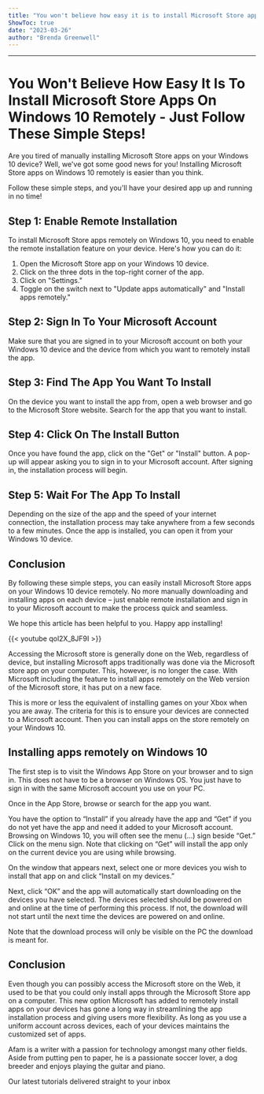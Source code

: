 ```yaml
---
title: "You won't believe how easy it is to install Microsoft Store apps on Windows 10 remotely - just follow these simple steps!"
ShowToc: true 
date: "2023-03-26"
author: "Brenda Greenwell"
---
```

*****
# You Won't Believe How Easy It Is To Install Microsoft Store Apps On Windows 10 Remotely - Just Follow These Simple Steps!

Are you tired of manually installing Microsoft Store apps on your Windows 10 device? Well, we've got some good news for you! Installing Microsoft Store apps on Windows 10 remotely is easier than you think.

Follow these simple steps, and you'll have your desired app up and running in no time!

## Step 1: Enable Remote Installation

To install Microsoft Store apps remotely on Windows 10, you need to enable the remote installation feature on your device. Here's how you can do it:

1. Open the Microsoft Store app on your Windows 10 device.
2. Click on the three dots in the top-right corner of the app.
3. Click on "Settings."
4. Toggle on the switch next to "Update apps automatically" and "Install apps remotely."

## Step 2: Sign In To Your Microsoft Account

Make sure that you are signed in to your Microsoft account on both your Windows 10 device and the device from which you want to remotely install the app.

## Step 3: Find The App You Want To Install

On the device you want to install the app from, open a web browser and go to the Microsoft Store website. Search for the app that you want to install.

## Step 4: Click On The Install Button

Once you have found the app, click on the "Get" or "Install" button. A pop-up will appear asking you to sign in to your Microsoft account. After signing in, the installation process will begin.

## Step 5: Wait For The App To Install

Depending on the size of the app and the speed of your internet connection, the installation process may take anywhere from a few seconds to a few minutes. Once the app is installed, you can open it from your Windows 10 device.

## Conclusion

By following these simple steps, you can easily install Microsoft Store apps on your Windows 10 device remotely. No more manually downloading and installing apps on each device – just enable remote installation and sign in to your Microsoft account to make the process quick and seamless.

We hope this article has been helpful to you. Happy app installing!

{{< youtube qol2X_8JF9I >}} 



Accessing the Microsoft store is generally done on the Web, regardless of device, but installing Microsoft apps traditionally was done via the Microsoft store app on your computer. This, however, is no longer the case. With Microsoft including the feature to install apps remotely on the Web version of the Microsoft store, it has put on a new face.
 
This is more or less the equivalent of installing games on your Xbox when you are away. The criteria for this is to ensure your devices are connected to a Microsoft account. Then you can install apps on the store remotely on your Windows 10.
 
## Installing apps remotely on Windows 10
 
The first step is to visit the Windows App Store on your browser and to sign in. This does not have to be a browser on Windows OS. You just have to sign in with the same Microsoft account you use on your PC.
 
Once in the App Store, browse or search for the app you want.
 

 
You have the option to “Install” if you already have the app and “Get” if you do not yet have the app and need it added to your Microsoft account. Browsing on Windows 10, you will often see the menu (…) sign beside “Get.” Click on the menu sign. Note that clicking on “Get” will install the app only on the current device you are using while browsing.
 
On the window that appears next, select one or more devices you wish to install that app on and click “Install on my devices.”
 
Next, click “OK” and the app will automatically start downloading on the devices you have selected. The devices selected should be powered on and online at the time of performing this process. If not, the download will not start until the next time the devices are powered on and online.
 
Note that the download process will only be visible on the PC the download is meant for.
 
## Conclusion
 
Even though you can possibly access the Microsoft store on the Web, it used to be that you could only install apps through the Microsoft Store app on a computer. This new option Microsoft has added to remotely install apps on your devices has gone a long way in streamlining the app installation process and giving users more flexibility. As long as you use a uniform account across devices, each of your devices maintains the customized set of apps.
 
Afam is a writer with a passion for technology amongst many other fields. Aside from putting pen to paper, he is a passionate soccer lover, a dog breeder and enjoys playing the guitar and piano.
 
Our latest tutorials delivered straight to your inbox




